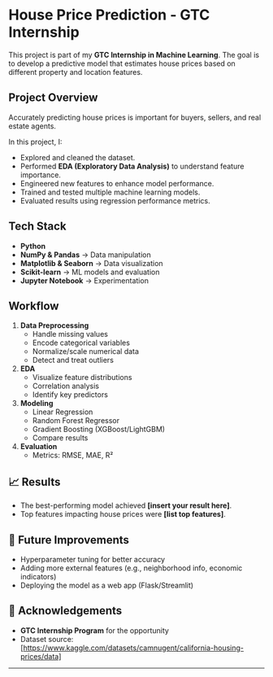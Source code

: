 # House Price Prediction - GTC Internship

This project is part of my **GTC Internship in Machine Learning**. The goal is to develop a predictive model that estimates house prices based on different property and location features.

## Project Overview

Accurately predicting house prices is important for buyers, sellers, and real estate agents.

In this project, I:

- Explored and cleaned the dataset.
- Performed **EDA (Exploratory Data Analysis)** to understand feature importance.
- Engineered new features to enhance model performance.
- Trained and tested multiple machine learning models.
- Evaluated results using regression performance metrics.

## Tech Stack

- **Python**
- **NumPy & Pandas** → Data manipulation
- **Matplotlib & Seaborn** → Data visualization
- **Scikit-learn** → ML models and evaluation
- **Jupyter Notebook** → Experimentation

## Workflow

1. **Data Preprocessing**
   - Handle missing values
   - Encode categorical variables
   - Normalize/scale numerical data
   - Detect and treat outliers
2. **EDA**
   - Visualize feature distributions
   - Correlation analysis
   - Identify key predictors
3. **Modeling**
   - Linear Regression
   - Random Forest Regressor
   - Gradient Boosting (XGBoost/LightGBM)
   - Compare results
4. **Evaluation**
   - Metrics: RMSE, MAE, R²

## 📈 Results

- The best-performing model achieved **[insert your result here]**.
- Top features impacting house prices were **[list top features]**.

## 🚀 Future Improvements

- Hyperparameter tuning for better accuracy
- Adding more external features (e.g., neighborhood info, economic indicators)
- Deploying the model as a web app (Flask/Streamlit)

## 🙌 Acknowledgements

- **GTC Internship Program** for the opportunity
- Dataset source: [https://www.kaggle.com/datasets/camnugent/california-housing-prices/data]

---

